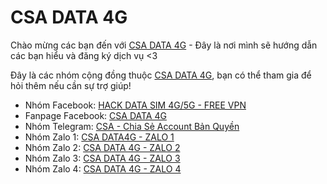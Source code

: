 

# CSA DATA 4G

Chào mừng các bạn đến với [CSA DATA 4G](https://csadata4g.me) - Đây là nơi mình sẽ hướng dẫn các bạn hiểu và đăng ký dịch vụ <3

Đây là các nhóm cộng đồng thuộc [CSA DATA 4G](https://csadata4g.me/), bạn có thể tham gia để hỏi thêm nếu cần sự trợ giúp!

* Nhóm Facebook: [HACK DATA SIM 4G/5G - FREE VPN](https://www.facebook.com/groups/data4gcommunity)
* Fanpage Facebook: [CSA DATA 4G](https://www.facebook.com/data4gfanpage)
* Nhóm Telegram: [CSA - Chia Sẻ Account Bản Quyền](https://t.me/csabanquyen)
* Nhóm Zalo 1: [CSA DATA4G - ZALO 1](https://zalo.me/g/ygigsm529)
* Nhóm Zalo 2: [CSA DATA 4G - ZALO 2](https://zalo.me/g/uuadiv369)
* Nhóm Zalo 3: [CSA DATA 4G - ZALO 3](https://zalo.me/g/sgoqqu302)
* Nhóm Zalo 4: [CSA DATA 4G - ZALO 4](https://zalo.me/g/nrlsgw261)
